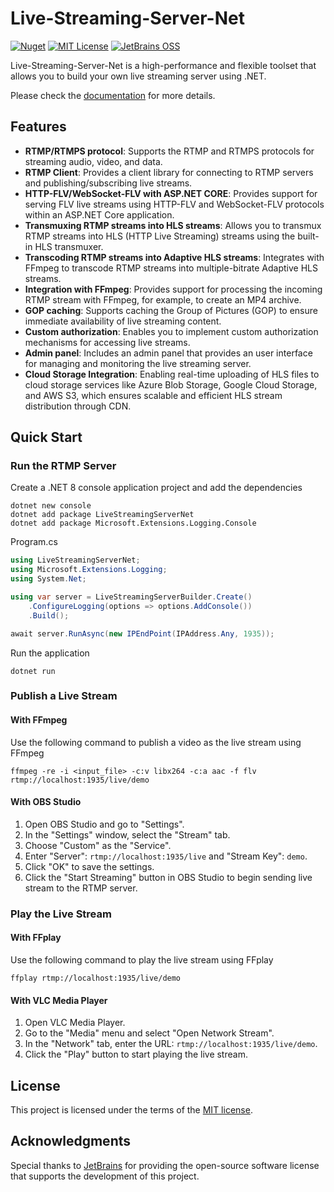 # Live-Streaming-Server-Net

[![Nuget](https://img.shields.io/nuget/v/LiveStreamingServerNet)](https://www.nuget.org/packages/LiveStreamingServerNet/)
[![MIT License](https://img.shields.io/badge/license-MIT-blue.svg)](https://opensource.org/licenses/MIT)
[![JetBrains OSS](https://img.shields.io/badge/JetBrains-OSS-yellow.svg)](https://www.jetbrains.com/community/opensource)

Live-Streaming-Server-Net is a high-performance and flexible toolset that allows you to build your own live streaming server using .NET.

Please check the [documentation](https://josephnhtam.github.io/live-streaming-server-net/) for more details.

## Features

- **RTMP/RTMPS protocol**: Supports the RTMP and RTMPS protocols for streaming audio, video, and data.
- **RTMP Client**: Provides a client library for connecting to RTMP servers and publishing/subscribing live streams.
- **HTTP-FLV/WebSocket-FLV with ASP.NET CORE**: Provides support for serving FLV live streams using HTTP-FLV and WebSocket-FLV protocols within an ASP.NET Core application.
- **Transmuxing RTMP streams into HLS streams**: Allows you to transmux RTMP streams into HLS (HTTP Live Streaming) streams using the built-in HLS transmuxer.
- **Transcoding RTMP streams into Adaptive HLS streams**: Integrates with FFmpeg to transcode RTMP streams into multiple-bitrate Adaptive HLS streams.
- **Integration with FFmpeg**: Provides support for processing the incoming RTMP stream with FFmpeg, for example, to create an MP4 archive.
- **GOP caching**: Supports caching the Group of Pictures (GOP) to ensure immediate availability of live streaming content.
- **Custom authorization**: Enables you to implement custom authorization mechanisms for accessing live streams.
- **Admin panel**: Includes an admin panel that provides an user interface for managing and monitoring the live streaming server.
- **Cloud Storage Integration**: Enabling real-time uploading of HLS files to cloud storage services like Azure Blob Storage, Google Cloud Storage, and AWS S3, which ensures scalable and efficient HLS stream distribution through CDN.

## Quick Start

### Run the RTMP Server

Create a .NET 8 console application project and add the dependencies

```
dotnet new console
dotnet add package LiveStreamingServerNet
dotnet add package Microsoft.Extensions.Logging.Console
```

Program.cs

```cs
using LiveStreamingServerNet;
using Microsoft.Extensions.Logging;
using System.Net;

using var server = LiveStreamingServerBuilder.Create()
    .ConfigureLogging(options => options.AddConsole())
    .Build();

await server.RunAsync(new IPEndPoint(IPAddress.Any, 1935));
```

Run the application

```
dotnet run
```

### Publish a Live Stream

#### With FFmpeg

Use the following command to publish a video as the live stream using FFmpeg

```
ffmpeg -re -i <input_file> -c:v libx264 -c:a aac -f flv rtmp://localhost:1935/live/demo
```

#### With OBS Studio

1. Open OBS Studio and go to "Settings".
2. In the "Settings" window, select the "Stream" tab.
3. Choose "Custom" as the "Service".
4. Enter "Server": `rtmp://localhost:1935/live` and "Stream Key": `demo`.
5. Click "OK" to save the settings.
6. Click the "Start Streaming" button in OBS Studio to begin sending live stream to the RTMP server.

### Play the Live Stream

#### With FFplay

Use the following command to play the live stream using FFplay

```
ffplay rtmp://localhost:1935/live/demo
```

#### With VLC Media Player

1. Open VLC Media Player.
2. Go to the "Media" menu and select "Open Network Stream".
3. In the "Network" tab, enter the URL: `rtmp://localhost:1935/live/demo`.
4. Click the "Play" button to start playing the live stream.

## License

This project is licensed under the terms of the [MIT license](https://github.com/josephnhtam/live-streaming-server-net/blob/master/LICENSE).

## Acknowledgments

Special thanks to [JetBrains](https://www.jetbrains.com/) for providing the open-source software license that supports the development of this project.
